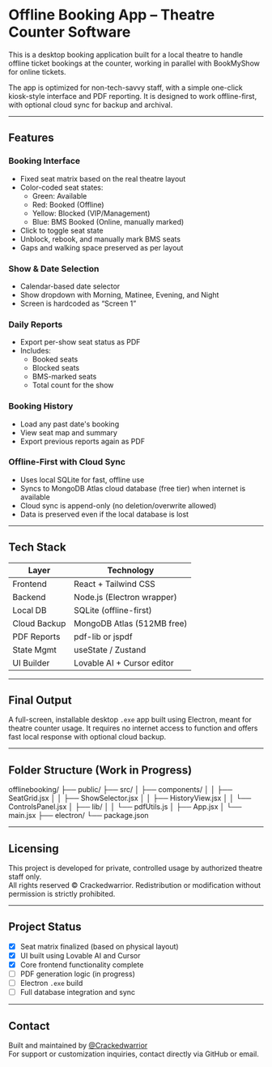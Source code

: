# Offline Booking App – Theatre Counter Software

This is a desktop booking application built for a local theatre to handle offline ticket bookings at the counter, working in parallel with BookMyShow for online tickets.

The app is optimized for non-tech-savvy staff, with a simple one-click kiosk-style interface and PDF reporting. It is designed to work offline-first, with optional cloud sync for backup and archival.

---

## Features

### Booking Interface
- Fixed seat matrix based on the real theatre layout
- Color-coded seat states:
  - Green: Available
  - Red: Booked (Offline)
  - Yellow: Blocked (VIP/Management)
  - Blue: BMS Booked (Online, manually marked)
- Click to toggle seat state
- Unblock, rebook, and manually mark BMS seats
- Gaps and walking space preserved as per layout

### Show & Date Selection
- Calendar-based date selector
- Show dropdown with Morning, Matinee, Evening, and Night
- Screen is hardcoded as “Screen 1”

### Daily Reports
- Export per-show seat status as PDF
- Includes:
  - Booked seats
  - Blocked seats
  - BMS-marked seats
  - Total count for the show

### Booking History
- Load any past date's booking
- View seat map and summary
- Export previous reports again as PDF

### Offline-First with Cloud Sync
- Uses local SQLite for fast, offline use
- Syncs to MongoDB Atlas cloud database (free tier) when internet is available
- Cloud sync is append-only (no deletion/overwrite allowed)
- Data is preserved even if the local database is lost

---

## Tech Stack

| Layer        | Technology                   |
|--------------|------------------------------|
| Frontend     | React + Tailwind CSS         |
| Backend      | Node.js (Electron wrapper)   |
| Local DB     | SQLite (offline-first)       |
| Cloud Backup | MongoDB Atlas (512MB free)   |
| PDF Reports  | pdf-lib or jspdf             |
| State Mgmt   | useState / Zustand           |
| UI Builder   | Lovable AI + Cursor editor   |

---

## Final Output

A full-screen, installable desktop `.exe` app built using Electron, meant for theatre counter usage. It requires no internet access to function and offers fast local response with optional cloud backup.

---

## Folder Structure (Work in Progress)

offlinebooking/
├── public/
├── src/
│ ├── components/
│ │ ├── SeatGrid.jsx
│ │ ├── ShowSelector.jsx
│ │ ├── HistoryView.jsx
│ │ └── ControlsPanel.jsx
│ ├── lib/
│ │ └── pdfUtils.js
│ ├── App.jsx
│ └── main.jsx
├── electron/
└── package.json

---

## Licensing

This project is developed for private, controlled usage by authorized theatre staff only.  
All rights reserved © Crackedwarrior. Redistribution or modification without permission is strictly prohibited.

---

## Project Status

- [x] Seat matrix finalized (based on physical layout)
- [x] UI built using Lovable AI and Cursor
- [x] Core frontend functionality complete
- [ ] PDF generation logic (in progress)
- [ ] Electron `.exe` build
- [ ] Full database integration and sync

---

## Contact

Built and maintained by [@Crackedwarrior](https://github.com/Crackedwarrior)  
For support or customization inquiries, contact directly via GitHub or email.
